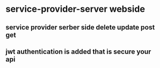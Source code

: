 # service-provider-server webside
## service provider serber side delete update post get 
## jwt authentication is added that is secure your api
